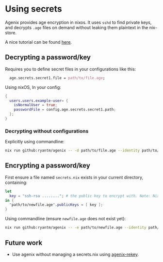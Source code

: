 # Using secrets
Agenix provides age encryption in nixos.
It uses `sshd` to find private keys, and decrypts `.age` files on demand without leaking them plaintext in the nix-store.

A nice tutorial can be found [here](https://github.com/ryantm/agenix#tutorial).

## Decrypting a password/key
Requires you to define secret files in your configurations like this:
```nix
  age.secrets.secret1.file = path/to/file.age;
```

Using nixOS, In your config:
```nix
{
  users.users.example-user= {
    isNormalUser = true;
    passwordFile = config.age.secrets.secret1.path;
  };
}
```

### Decrypting without configurations
Explicitly using commandline:
```bash
nix run github:ryantm/agenix -- -d path/to/file.age --identity path/to/private/key
```


## Encrypting a password/key
First ensure a file named `secrets.nix` exists in your current directory, containing:
```nix
let
  key = "ssh-rsa ........"; # the public key to encrypt with. Note: NixOS provides builtins.readFile as well.
in {
  "path/to/newfile.age".publicKeys = [ key ];
}
```
Using commandline (ensure `newfile.age` does not exist yet):
```bash
nix run github:ryantm/agenix -- -e path/to/newfile.age --identity path/to/private/key
```


## Future work
- Use agenix without managing a secrets.nix using [agenix-rekey](https://github.com/oddlama/agenix-rekey).
